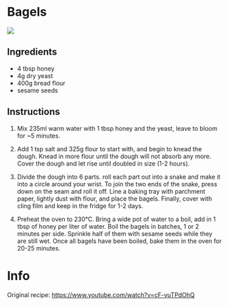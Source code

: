 # Bagels

![](https://upload.wikimedia.org/wikipedia/commons/thumb/8/85/Bagel_with_sesame_3.jpg/320px-Bagel_with_sesame_3.jpg)

## Ingredients
- 4 tbsp honey
- 4g dry yeast
- 400g bread flour
- sesame seeds

## Instructions
1.  Mix 235ml warm water with 1 tbsp honey and the yeast, leave to bloom for ~5 minutes.

2. Add 1 tsp salt and 325g flour to start with, and begin to knead the dough. 
Knead in more flour until the dough will not absorb any more. Cover the dough and let rise until doubled in size (1-2 hours).

3. Divide the dough into 6 parts. 
roll each part out into a snake and make it into a circle around your wrist. 
To join the two ends of the snake, press down on the seam and roll it off. 
Line a baking tray with parchment paper, lightly dust with flour, and place the bagels. Finally, cover with cling film and keep in the fridge for 1-2 days.

4. Preheat the oven to 230°C. 
Bring a wide pot of water to a boil, add in 1 tbsp of honey per liter of water.
Boil the bagels in batches, 1 or 2 minutes per side. 
Sprinkle half of them with sesame seeds while they are still wet.
Once all bagels have been boiled, bake them in the oven for 20-25 minutes.

# Info
Original recipe: https://www.youtube.com/watch?v=cF-vuTPdOhQ